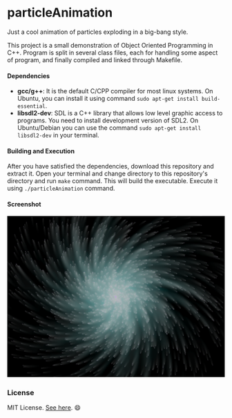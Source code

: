 # particleAnimation
Just a cool animation of particles exploding in a big-bang style.

This project is a small demonstration of Object Oriented Programming in C++. Program is split in several class files, each for handling some aspect of program, and finally compiled and linked through Makefile.

#### Dependencies

* **gcc/g++**: It is the default C/CPP compiler for most linux systems. On Ubuntu, you can install it using command `sudo apt-get install build-essential`.
* **libsdl2-dev**: SDL is a C++ library that allows low level graphic access to programs. You need to install development version of SDL2. On Ubuntu/Debian you can use the command `sudo apt-get install libsdl2-dev` in your terminal.

#### Building and Execution

After you have satisfied the dependencies, download this repository and extract it. Open your terminal and change directory to this repository's directory and run `make` command. This will build the executable. Execute it using `./particleAnimation` command.

#### Screenshot

![Program Screenshot](screenshot2.png)

### License

MIT License. [See here](LICENSE.md). :smile:
